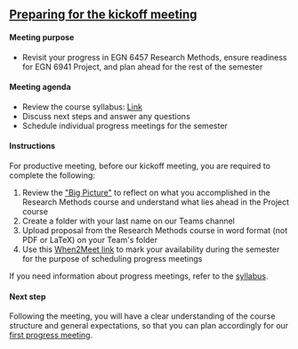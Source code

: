 ## [Preparing for the kickoff meeting](https://aselshall.github.io/pr/hw/meeting0)

#### Meeting purpose
- Revisit your progress in EGN 6457 Research Methods, ensure readiness for EGN 6941 Project, and plan ahead for the rest of the semester

#### Meeting agenda
- Review the course syllabus: [Link](https://aselshall.github.io/pr/#participation)  
- Discuss next steps and answer any questions
- Schedule individual progress meetings for the semester

#### Instructions
For productive meeting, before our kickoff meeting, you are required to complete the following:  
1. Review the ["Big Picture"](https://aselshall.github.io/rm/hw/big-picture) to reflect on what you accomplished in the Research Methods course and understand what lies ahead in the Project course
2. Create a folder with your last name on our Teams channel
3. Upload proposal from the Research Methods course in word format (not PDF or LaTeX) on your Team's folder
4. Use this [When2Meet link](https://www.when2meet.com/?27997747-xq2T6) to mark your availability during the semester for the purpose of scheduling progress meetings

If you need information about progress meetings, refer to the [syllabus](https://aselshall.github.io/pr).

#### Next step
Following the meeting, you will have a clear understanding of the course structure and general expectations, so that you can plan accordingly for our [first progress meeting](https://aselshall.github.io/pr/hw/meeting1).
